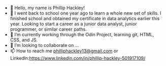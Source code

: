 - 👋 Hello, my name is Phillip Hackley!
- 👀 I went back to school one year ago to learn a whole new set of skills. I finished school and obtained my certificate in data analytics earlier this year. Looking to start a career as a junior data analyst, junior programmer, or similar career paths.
- 🌱 I’m currently working through the Odin Project, learning git, HTML, CSS, and JS.
- 💞️ I’m looking to collaborate on ...
- 📫 How to reach me philliphackley13@gmail.com or Linkedln:https://www.linkedin.com/in/phillip-hackley-501917109/

<!---
PhillipHackley13/PhillipHackley13 is a ✨ special ✨ repository because its `README.md` (this file) appears on your GitHub profile.
You can click the Preview link to take a look at your changes.
--->
